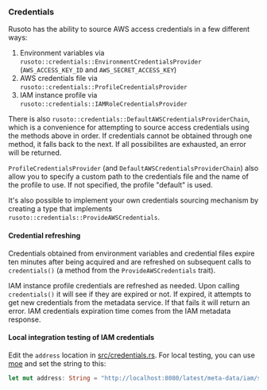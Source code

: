 ### Credentials

Rusoto has the ability to source AWS access credentials in a few different ways:

1. Environment variables via `rusoto::credentials::EnvironmentCredentialsProvider` (`AWS_ACCESS_KEY_ID` and `AWS_SECRET_ACCESS_KEY`)
2. AWS credentials file via `rusoto::credentials::ProfileCredentialsProvider`
3. IAM instance profile via `rusoto::credentials::IAMRoleCredentialsProvider`

There is also `rusoto::credentials::DefaultAWSCredentialsProviderChain`, which is a convenience for attempting to source access credentials using the methods above in order.
If credentials cannot be obtained through one method, it falls back to the next.
If all possibilites are exhausted, an error will be returned.

`ProfileCredentialsProvider` (and `DefaultAWSCredentialsProviderChain`) also allow you to specify a custom path to the credentials file and the name of the profile to use.
If not specified, the profile "default" is used.

It's also possible to implement your own credentials sourcing mechanism by creating a type that implements `rusoto::credentials::ProvideAWSCredentials`.

#### Credential refreshing

Credentials obtained from environment variables and credential files expire ten minutes after being acquired and are refreshed on subsequent calls to `credentials()` (a method from the `ProvideAWSCredentials` trait).

IAM instance profile credentials are refreshed as needed.
Upon calling `credentials()` it will see if they are expired or not.
If expired, it attempts to get new credentials from the metadata service.
If that fails it will return an error.
IAM credentials expiration time comes from the IAM metadata response.

#### Local integration testing of IAM credentials

Edit the `address` location in [src/credentials.rs](src/credentials.rs).
For local testing, you can use [moe](https://github.com/matthewkmayer/moe) and set the string to this:

```rust
let mut address: String = "http://localhost:8080/latest/meta-data/iam/security-credentials".to_owned();
```
